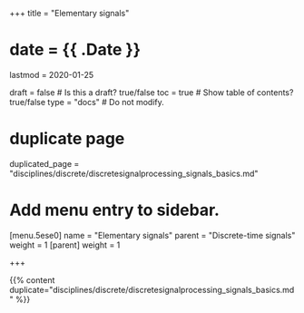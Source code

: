 +++
title = "Elementary signals"

# date = {{ .Date }}
lastmod = 2020-01-25

draft = false  # Is this a draft? true/false
toc = true  # Show table of contents? true/false
type = "docs"  # Do not modify.

# duplicate page
duplicated_page = "disciplines/discrete/discretesignalprocessing_signals_basics.md"

# Add menu entry to sidebar.
[menu.5ese0]
name = "Elementary signals"
parent = "Discrete-time signals"
weight = 1
[parent]
  weight = 1

+++

{{% content duplicate="disciplines/discrete/discretesignalprocessing_signals_basics.md" %}}
